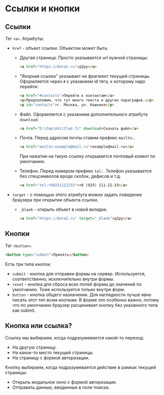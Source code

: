 # Ссылки и кнопки

## Ссылки

Тег `<a>`. Атрибуты:

* `href` - объект ссылки. Объектом может быть:

  * Другая страница. Просто указывается url нужной страницы:

    ```html
    <a href="https://dota2.ru">д2ру</a>
    ```

  * "Якорная ссылка" указывает на фрагмент текущей страницы. Оформляется через `#` с указанием id тега, к которому надо перейти:

    ```html
    <a href="#contacts">Перейти к контактам</a>
    <p>Предположим, что тут много текста и других параграфов.</p>
    <p id="contacts">г. Москва, ул. Кошкина</p>
    ```

  * Файл. Оформляется с указанием дополнительного атрибута `download`:

    ```html
    <a href="D:\tmp\Untitled.7z" download>Скачать файл</a>
    ```

  * Почта. Перед адресом почты ставим префикс `mailto:`.

    ```html
    <a href="mailto:example@mail.ru">example@mail.ru</a>
    ```

    При нажатии на такую ссылку открывается почтовый клиент по умолчанию.

  * Телефон. Перед номером префикс `tel:`. Телефон указывается без спецсимволов вроде скобок, дефисов и т.д.

    ```html
    <a href="tel:+89251112233">+8 (925) 111-22-33</a>
    ```

* `target` - с помощью этого атрибута можно задать поведение браузера при открытии объекта ссылки.

  * `_blank` - открыть объект в новой вкладке.

    ```html
    <a href="https://dota2.ru" target="_blank">д2ру</a>
    ```

## Кнопки

Тег `<button>`.

```html
<button type="submit">Принять</button>
```

Есть три типа кнопок:

* `submit` - кнопка для отправки формы на сервер. Используется, соответственно, исключительно внутри формы.
* `reset` - кнопка для сброса всех полей формы до значений по умолчанию. Тоже используется только внутри форм.
* `button` - кнопка общего назначения. Для наглядности лучше явно писать этот тип всем кнопкам. В форме это особенно важно, потому что по умолчанию браузер расценивает кнопку без указанного типа как submit.

## Кнопка или ссылка?

Ссылку мы выбираем, когда подразумевается какой-то переход:

* На другую страницу.
* На какое-то место текущей страницы.
* На страницу с формой авторизации.

Кнопку выбираем, когда подразумевается действие в рамках текущей страницы:

* Открыть модальное окно с формой авторизации.
* Отправить данные, введенные в поле поиска.